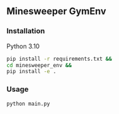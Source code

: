 ## Minesweeper GymEnv

### Installation

Python 3.10
```bash
pip install -r requirements.txt && 
cd minesweeper_env && 
pip install -e .
```

### Usage

```bash
python main.py
```